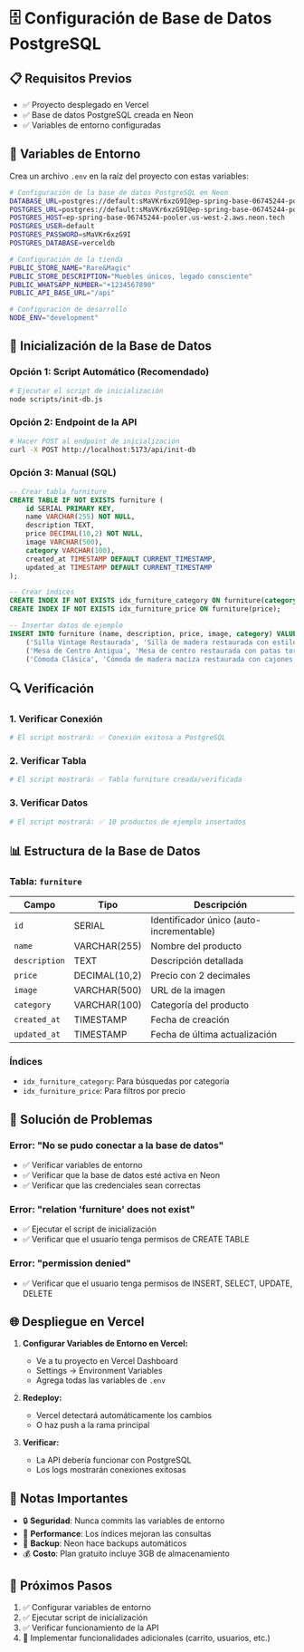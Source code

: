 # 🗄️ Configuración de Base de Datos PostgreSQL

## 📋 Requisitos Previos

- ✅ Proyecto desplegado en Vercel
- ✅ Base de datos PostgreSQL creada en Neon
- ✅ Variables de entorno configuradas

## 🔧 Variables de Entorno

Crea un archivo `.env` en la raíz del proyecto con estas variables:

```bash
# Configuración de la base de datos PostgreSQL en Neon
DATABASE_URL=postgres://default:sMaVKr6xzG9I@ep-spring-base-06745244-pooler.us-west-2.aws.neon.tech/verceldb?sslmode=require
POSTGRES_URL=postgres://default:sMaVKr6xzG9I@ep-spring-base-06745244-pooler.us-west-2.aws.neon.tech/verceldb?sslmode=require
POSTGRES_HOST=ep-spring-base-06745244-pooler.us-west-2.aws.neon.tech
POSTGRES_USER=default
POSTGRES_PASSWORD=sMaVKr6xzG9I
POSTGRES_DATABASE=verceldb

# Configuración de la tienda
PUBLIC_STORE_NAME="Rare&Magic"
PUBLIC_STORE_DESCRIPTION="Muebles únicos, legado consciente"
PUBLIC_WHATSAPP_NUMBER="+1234567890"
PUBLIC_API_BASE_URL="/api"

# Configuración de desarrollo
NODE_ENV="development"
```

## 🚀 Inicialización de la Base de Datos

### Opción 1: Script Automático (Recomendado)

```bash
# Ejecutar el script de inicialización
node scripts/init-db.js
```

### Opción 2: Endpoint de la API

```bash
# Hacer POST al endpoint de inicialización
curl -X POST http://localhost:5173/api/init-db
```

### Opción 3: Manual (SQL)

```sql
-- Crear tabla furniture
CREATE TABLE IF NOT EXISTS furniture (
    id SERIAL PRIMARY KEY,
    name VARCHAR(255) NOT NULL,
    description TEXT,
    price DECIMAL(10,2) NOT NULL,
    image VARCHAR(500),
    category VARCHAR(100),
    created_at TIMESTAMP DEFAULT CURRENT_TIMESTAMP,
    updated_at TIMESTAMP DEFAULT CURRENT_TIMESTAMP
);

-- Crear índices
CREATE INDEX IF NOT EXISTS idx_furniture_category ON furniture(category);
CREATE INDEX IF NOT EXISTS idx_furniture_price ON furniture(price);

-- Insertar datos de ejemplo
INSERT INTO furniture (name, description, price, image, category) VALUES
    ('Silla Vintage Restaurada', 'Silla de madera restaurada con estilo vintage, perfecta para comedor o escritorio', 150.00, 'https://images.pexels.com/photos/1571460/pexels-photo-1571460.jpeg?auto=compress&cs=tinysrgb&w=400', 'sillas'),
    ('Mesa de Centro Antigua', 'Mesa de centro restaurada con patas torneadas y acabado en barniz natural', 300.00, 'https://images.pexels.com/photos/1571461/pexels-photo-1571461.jpeg?auto=compress&cs=tinysrgb&w=400', 'mesas'),
    ('Cómoda Clásica', 'Cómoda de madera maciza restaurada con cajones funcionales', 450.00, 'https://images.pexels.com/photos/1571462/pexels-photo-1571462.jpeg?auto=compress&cs=tinysrgb&w=400', 'muebles');
```

## 🔍 Verificación

### 1. Verificar Conexión
```bash
# El script mostrará: ✅ Conexión exitosa a PostgreSQL
```

### 2. Verificar Tabla
```bash
# El script mostrará: ✅ Tabla furniture creada/verificada
```

### 3. Verificar Datos
```bash
# El script mostrará: ✅ 10 productos de ejemplo insertados
```

## 📊 Estructura de la Base de Datos

### Tabla: `furniture`

| Campo | Tipo | Descripción |
|-------|------|-------------|
| `id` | SERIAL | Identificador único (auto-incrementable) |
| `name` | VARCHAR(255) | Nombre del producto |
| `description` | TEXT | Descripción detallada |
| `price` | DECIMAL(10,2) | Precio con 2 decimales |
| `image` | VARCHAR(500) | URL de la imagen |
| `category` | VARCHAR(100) | Categoría del producto |
| `created_at` | TIMESTAMP | Fecha de creación |
| `updated_at` | TIMESTAMP | Fecha de última actualización |

### Índices
- `idx_furniture_category`: Para búsquedas por categoría
- `idx_furniture_price`: Para filtros por precio

## 🚨 Solución de Problemas

### Error: "No se pudo conectar a la base de datos"
- ✅ Verificar variables de entorno
- ✅ Verificar que la base de datos esté activa en Neon
- ✅ Verificar que las credenciales sean correctas

### Error: "relation 'furniture' does not exist"
- ✅ Ejecutar el script de inicialización
- ✅ Verificar que el usuario tenga permisos de CREATE TABLE

### Error: "permission denied"
- ✅ Verificar que el usuario tenga permisos de INSERT, SELECT, UPDATE, DELETE

## 🌐 Despliegue en Vercel

1. **Configurar Variables de Entorno en Vercel:**
   - Ve a tu proyecto en Vercel Dashboard
   - Settings → Environment Variables
   - Agrega todas las variables de `.env`

2. **Redeploy:**
   - Vercel detectará automáticamente los cambios
   - O haz push a la rama principal

3. **Verificar:**
   - La API debería funcionar con PostgreSQL
   - Los logs mostrarán conexiones exitosas

## 📝 Notas Importantes

- 🔒 **Seguridad**: Nunca commits las variables de entorno
- 🚀 **Performance**: Los índices mejoran las consultas
- 🔄 **Backup**: Neon hace backups automáticos
- 💰 **Costo**: Plan gratuito incluye 3GB de almacenamiento

## 🎯 Próximos Pasos

1. ✅ Configurar variables de entorno
2. ✅ Ejecutar script de inicialización
3. ✅ Verificar funcionamiento de la API
4. 🚀 Implementar funcionalidades adicionales (carrito, usuarios, etc.) 